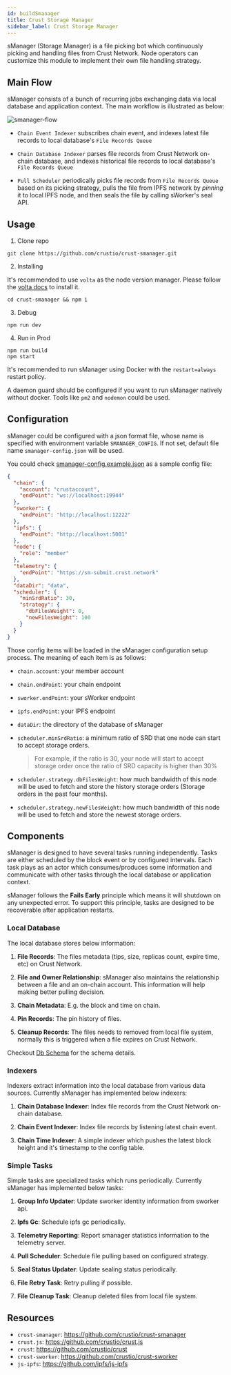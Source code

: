 ```yaml
---
id: buildSmanager
title: Crust Storage Manager
sidebar_label: Crust Storage Manager
---
```


sManager (Storage Manager) is a file picking bot which continuously picking and handling files from Crust Network. Node operators can customize this module to implement their own file handling strategy. 

## Main Flow

sManager consists of a bunch of recurring jobs exchanging data via local database and application context. The main workflow is illustrated as below: 

![smanager-flow](assets/build/smanager-mainnet-flow.png)

- `Chain Event Indexer` subscribes chain event, and indexes latest file records to local database's `File Records Queue`

- `Chain Database Indexer` parses file records from Crust Network on-chain database, and indexes historical file records to local database's `File Records Queue`

- `Pull Scheduler` periodically picks file records from `File Records Queue` based on its picking strategy, pulls the file from IPFS network by *pinning* it to local IPFS node, and then seals the file by calling sWorker's seal API.


## Usage

1. Clone repo

```shell
git clone https://github.com/crustio/crust-smanager.git
```

2. Installing

It's recommended to use `volta` as the node version manager. Please follow the [volta docs](https://docs.volta.sh/guide/getting-started) to install it.

```shell
cd crust-smanager && npm i
```

3. Debug

```shell
npm run dev
```

4. Run in Prod
```shell
npm run build
npm start
```

It's recommended to run sManager using Docker with the `restart=always` restart policy.

A daemon guard should be configured if you want to run sManager natively without docker. Tools like `pm2` and `nodemon` could be used.

## Configuration

sManager could be configured with a json format file, whose name is specified with environment variable `SMANAGER_CONFIG`. If not set, default file name `smanager-config.json` will be used.

You could check [smanager-config.example.json](https://github.com/crustio/crust-smanager/blob/mainnet/data/smanager-config.example.json) as a sample config file:

```json
{
  "chain": {
    "account": "crustaccount",
    "endPoint": "ws://localhost:19944"
  },
  "sworker": {
    "endPoint": "http://localhost:12222"
  },
  "ipfs": {
    "endPoint": "http://localhost:5001"
  },
  "node": {
    "role": "member"
  },
  "telemetry": {
    "endPoint": "https://sm-submit.crust.network"
  },
  "dataDir": "data",
  "scheduler": {
    "minSrdRatio": 30,
    "strategy": {
      "dbFilesWeight": 0,
      "newFilesWeight": 100
    }
  }
}
```

Those config items will be loaded in the sManager configuration setup process. The meaning of each item is as follows:

- `chain.account`: your member account

- `chain.endPoint`: your chain endpoint

- `sworker.endPoint`: your sWorker endpoint

- `ipfs.endPoint`: your IPFS endpoint

- `dataDir`: the directory of the database of sManager

- `scheduler.minSrdRatio`: a minimum ratio of SRD that one node can start to accept storage orders.

    > For example, if the ratio is 30, your node will start to accept storage order once the ratio of SRD capacity is higher than 30%

- `scheduler.strategy.dbFilesWeight`: how much bandwidth of this node will be used to fetch and store the history storage orders (Storage orders in the past four months).

- `scheduler.strategy.newFilesWeight`: how much bandwidth of this node will be used to fetch and store the newest storage orders.


## Components

sManager is designed to have several tasks running independently. Tasks are either scheduled by the block event or by configured intervals. Each task plays as an actor which consumes/produces some information and communicate with other tasks through the local database or application context.

sManager follows the **Fails Early** principle which means it will shutdown on any unexpected error. To support this principle, tasks are designed to be recoverable after application restarts.

### Local Database

The local database stores below information:

1. **File Records**: The files metadata (tips, size, replicas count, expire time, etc) on Crust Network.

2. **File and Owner Relationship**: sManager also maintains the relationship between a file and an on-chain account. This information will help making better pulling decision.

3. **Chain Metadata**: E.g. the block and time on chain.

4. **Pin Records**: The pin history of files.

5. **Cleanup Records**: The files needs to removed from local file system, normally this is triggered when a file expires on Crust Network.

Checkout [Db Schema](https://github.com/crustio/crust-smanager/blob/mainnet/db-schema.md) for the schema details.

### Indexers

Indexers extract information into the local database from various data sources. Currently sManager has implemented below indexers:

1. **Chain Database Indexer**: Index file records from the Crust Network on-chain database.

2. **Chain Event Indexer**: Index file records by listening latest chain event.

3. **Chain Time Indexer**: A simple indexer which pushes the latest block height and it's timestamp to the config table.


### Simple Tasks

Simple tasks are specialized tasks which runs periodically. Currently sManager has implemented below tasks:

1. **Group Info Updater**: Update sworker identity information from sworker api.

2. **Ipfs Gc**: Schedule ipfs gc periodically.

3. **Telemetry Reporting**: Report smanager statistics information to the telemetry server.

4. **Pull Scheduler**: Schedule file pulling based on configured strategy.

5. **Seal Status Updater**: Update sealing status periodically.

6. **File Retry Task**: Retry pulling if possible.

7. **File Cleanup Task**: Cleanup deleted files from local file system.


## Resources

- `crust-smanager`: https://github.com/crustio/crust-smanager
- `crust.js`: https://github.com/crustio/crust.js
- `crust`: https://github.com/crustio/crust
- `crust-sworker`: https://github.com/crustio/crust-sworker
- `js-ipfs`: https://github.com/ipfs/js-ipfs

